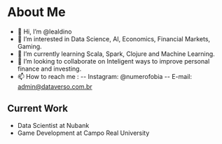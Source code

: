 # About Me

- 👋 Hi, I’m @lealdino
- 👀 I’m interested in Data Science, AI, Economics, Financial Markets, Gaming.
- 🌱 I’m currently learning Scala, Spark, Clojure and Machine Learning.
- 💞️ I’m looking to collaborate on Inteligent ways to improve personal finance and investing.
- 📫 How to reach me : 
-- Instagram: @numerofobia
-- E-mail: admin@dataverso.com.br

## Current Work

- Data Scientist at Nubank
- Game Development at Campo Real University

